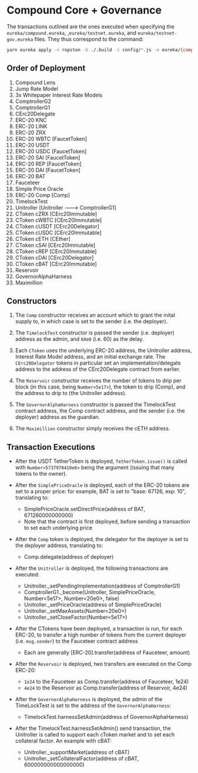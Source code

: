 # Compound Core + Governance

The transactions outlined are the ones executed when specifying the `eureka/compound.eureka`, ,`eureka/testnet.eureka`, and `eureka/testnet-gov.eureka` files. They thus correspond to the command:

```sh
yarn eureka apply -n ropsten -b ./.build -c config/*.js -e eureka/{compound,testnet,testnet-gov}.eureka
```

## Order of Deployment

1. Compound Lens
2. Jump Rate Model
3. 3x Whitepaper Interest Rate Models
4. ComptrollerG2
5. ComptrollerG1
6. CErc20Delegate
7. ERC-20 KNC
8. ERC-20 LINK
9. ERC-20 ZRX
10. ERC-20 WBTC [FaucetToken]
11. ERC-20 USDT
12. ERC-20 USDC [FaucetToken]
13. ERC-20 SAI [FaucetToken]
14. ERC-20 REP [FaucetToken]
15. ERC-20 DAI [FaucetToken]
16. ERC-20 BAT
17. Fauceteer
18. Simple Price Oracle
19. ERC-20 Comp [Comp]
20. TimelockTest
21. Unitroller [Unitroller ---> ComptrollerG1]
22. CToken cZRX [CErc20Immutable]
23. CToken cWBTC [CErc20Immutable]
24. CToken cUSDT [CErc20Delegator]
25. CToken cUSDC [CErc20Immutable]
26. CToken cETH [CEther]
27. CToken cSAI [CErc20Immutable]
28. CToken cREP [CErc20Immutable]
29. CToken cDAI [CErc20Delegator]
30. CToken cBAT [CErc20Immutable]
31. Reservoir
32. GovernorAlphaHarness
33. Maximillion

## Constructors

1. The `Comp` constructor receives an account which to grant the inital supply to, in which case is set to the sender (i.e. the deployer).

2. The `TimelockTest` constructor is passed the sender (i.e. deployer) address as the admin, and `60e0` (i.e. 60) as the delay.

3. Each `CToken` uses the underlying ERC-20 address, the Unitroller address, Interest Rate Model address, and an initial exchange rate. The `CErc20Delegator` tokens in particular set an implementation/delegate address to the address of the CErc20Delegate contract from earlier.

4. The `Reservoir` constructor receives the number of tokens to drip per block (in this case, being `Number<5e17>`), the token to drip (Comp), and the address to drip to (the Unitroller address).

5. The `GovernorAlphaHarness` constructor is passed the TimelockTest contract address, the Comp contract address, and the sender (i.e. the deployer) address as the guardian.

6. The `Maximillion` constructor simply receives the cETH address.

## Transaction Executions

* After the USDT TetherToken is deployed, `TetherToken.issue()` is called with `Number<5737970410e6>` being the argument (issuing that many tokens to the owner).

* After the `SimplePriceOracle` is deployed, each of the ERC-20 tokens are set to a proper price: for example, BAT is set to "base: 67126, exp: 10", translating to:
  * SimplePriceOracle.setDirectPrice(address of BAT, 671260000000000)
  * Note that the contract is first deployed, before sending a transaction to set each underlying price

* After the `Comp` token is deployed, the delegator for the deployer is set to the deployer address, translating to:
  * Comp.delegate(address of deployer)

* After the `Unitroller` is deployed, the following transactions are executed:
  * Unitroller.\_setPendingImplementation(address of ComptrollerG1)
  * ComptrollerG1.\_become(Unitroller, SimplePriceOracle, Number<5e17>, Number<20e0>, false)
  * Unitroller.\_setPriceOracle(address of SimplePriceOracle)
  * Unitroller.\_setMaxAssets(Number<20e0>)
  * Unitroller.\_setCloseFactor(Number<5e17>)

* After the CTokens have been deployed, a transaction is run, for each ERC-20, to transfer a high number of tokens from the current deployer (i.e. `msg.sender`) to the Fauceteer contract address
  * Each are generally [ERC-20].transfer(address of Fauceteer, amount)

* After the `Reservoir` is deployed, two transfers are executed on the Comp ERC-20: 
  * `1e24` to the Fauceteer as Comp.transfer(address of Fauceteer, 1e24)
  * `4e24` to the Reservoir as Comp.transfer(address of Reservoir, 4e24)

* After the `GovernorAlphaHarness` is deployed, the admin of the TimeLockTest is set to the address of the `GovernorAlphaHarness`:
  * TimelockTest.harnessSetAdmin(address of GovernorAlphaHarness)

* After the TimelockTest.harnessSetAdmin() send transaction, the Unitroller is called to support each cToken market and to set each collateral factor. An example with cBAT:
  * Unitroller.\_supportMarket(address of cBAT)
  * Unitroller.\_setCollateralFactor(address of cBAT, 600000000000000000)
